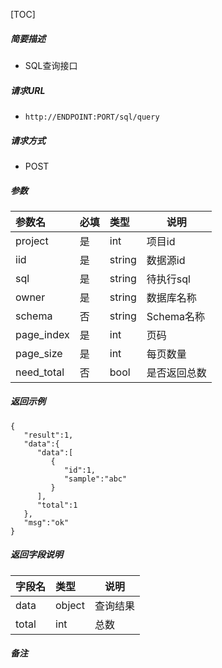[TOC]

##### 简要描述

- SQL查询接口

##### 请求URL

- ` http://ENDPOINT:PORT/sql/query `

##### 请求方式

- POST

##### 参数

| 参数名        | 必填  | 类型     | 说明       |
|:-----------|:----|:-------|----------|
| project    | 是   | int    | 项目id     |
| iid        | 是   | string | 数据源id    |
| sql        | 是   | string | 待执行sql   |
| owner      | 是   | string | 数据库名称    |
| schema     | 否   | string | Schema名称 |
| page_index | 是   | int    | 页码       |
| page_size  | 是   | int    | 每页数量     |
| need_total | 否   | bool   | 是否返回总数   |

##### 返回示例

``` 
{
   "result":1,
   "data":{
      "data":[
         {
            "id":1,
            "sample":"abc"
         }
      ],
      "total":1
   },
   "msg":"ok"
}
```

##### 返回字段说明

| 字段名   | 类型     | 说明   |
|:------|:-------|------|
| data  | object | 查询结果 |
| total | int    | 总数   |

##### 备注
